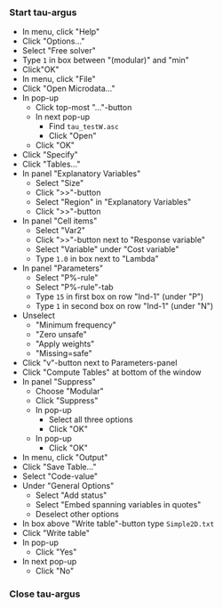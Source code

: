 ### Start tau-argus

* In menu, click "Help"
* Click "Options..."
* Select "Free solver"
* Type `1` in box between "(modular)" and "min"
* Click"OK"
* In menu, click "File"
* Click "Open Microdata..." 
* In pop-up
  * Click top-most "..."-button
  * In next pop-up
    * Find `tau_testW.asc`
    * Click "Open"
  * Click "OK"
* Click "Specify"
* Click "Tables..."
* In panel "Explanatory Variables"
  * Select "Size"
  * Click ">>"-button
  * Select "Region" in "Explanatory Variables"
  * Click ">>"-button
* In panel "Cell items"
  * Select "Var2"
  * Click ">>"-button next to "Response variable"
  * Select "Variable" under "Cost variable"
  * Type `1.0` in box next to "Lambda"
* In panel "Parameters"
  * Select "P%-rule"
  * Select "P%-rule"-tab
  * Type `15` in first box on row "Ind-1" (under "P")
  * Type `1` in second box on row "Ind-1" (under "N")
* Unselect
  * "Minimum frequency"
  * "Zero unsafe"
  * "Apply weights"
  * "Missing=safe"
* Click "v"-button next to Parameters-panel
* Click "Compute Tables" at bottom of the window
* In panel "Suppress" 
  * Choose "Modular"
  * Click "Suppress"
  * In pop-up
    * Select all three options
    * Click "OK"
  * In pop-up 
    * Click "OK"
* In menu, click "Output"
* Click "Save Table..."
* Select "Code-value"
* Under "General Options"
  * Select "Add status"
  * Select "Embed spanning variables in quotes"
  * Deselect other options
* In box above "Write table"-button type `Simple2D.txt`
* Click "Write table"
* In pop-up
  * Click "Yes"
* In next pop-up
  * Click "No"
### Close tau-argus 

